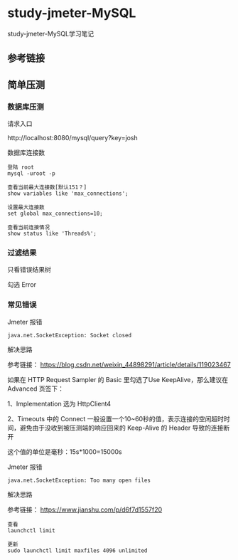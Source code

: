 # study-jmeter-MySQL #
study-jmeter-MySQL学习笔记

## 参考链接 ##



## 简单压测

### 数据库压测

请求入口

http://localhost:8080/mysql/query?key=josh

数据库连接数

```
登陆 root 
mysql -uroot -p
  
查看当前最大连接数[默认151？]
show variables like 'max_connections';

设置最大连接数
set global max_connections=10;

查看当前连接情况
show status like 'Threads%';

```





### 过滤结果

只看错误结果树

勾选 Error 



### 常见错误

Jmeter 报错

```
java.net.SocketException: Socket closed

```

解决思路

参考链接： https://blog.csdn.net/weixin_44898291/article/details/119023467

如果在 HTTP Request Sampler 的 Basic 里勾选了Use KeepAlive，那么建议在 Advanced 页签下：

1、Implementation 选为 HttpClient4

2、Timeouts 中的 Connect 一般设置一个10~60秒的值，表示连接的空闲超时时间，避免由于没收到被压测端的响应回来的 Keep-Alive 的 Header 导致的连接断开

这个值的单位是毫秒：15s*1000=15000s


Jmeter 报错

```
java.net.SocketException: Too many open files

```

解决思路

参考链接：  https://www.jianshu.com/p/d6f7d1557f20

```
查看
launchctl limit

更新
sudo launchctl limit maxfiles 4096 unlimited
```